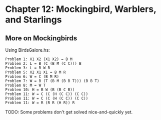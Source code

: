 # Chapter 12: Mockingbird, Warblers, and Starlings

## More on Mockingbirds

Using BirdsGalore.hs:

```
Problem 1: X1 X2 (X1 X2) = B M
Problem 2: L = B (C (B M (C C))) B
Problem 3: L = B W B
Problem 5: X2 X1 X1 = B M R
Problem 6: W = C (B M R)
Problem 7: W = B (T (B M (B B T))) (B B T)
Problem 8: M = W T
Problem 10: H = B W (B (B C B))
Problem 11: W = C (C (H (C C)) (C C))
Problem 11: W = C (C (H (C C)) (C C))
Problem 11: W = R (R R (H R)) R
```

TODO: Some problems don't get solved nice-and-quickly yet.
